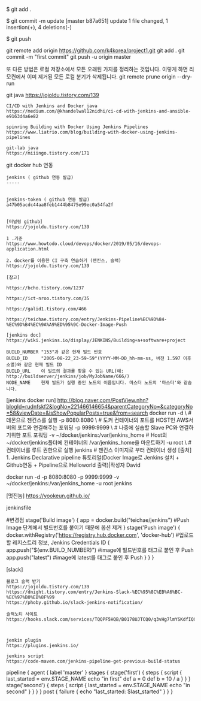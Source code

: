 
 $ git add .

 $ git commit -m update
 [master b87a651] update
 1 file changed, 1 insertion(+), 4 deletions(-)

 $ git push


git remote add origin https://github.com/k4korea/project1.git
git add .
git commit -m "first commit"
git push -u origin master


또 다른 방법은 로컬 저장소에서 모든 오래된 가지를 정리하는 것입니다. 이렇게 하면 리모컨에서 이미 제거된 모든 로컬 분기가 삭제됩니다.
git remote prune origin --dry-run




git java
https://jojoldu.tistory.com/139

    CI/CD with Jenkins and Docker java
    https://medium.com/@khandelwal12nidhi/ci-cd-with-jenkins-and-ansible-e9163d4a6e82

    spinring Building with Docker Using Jenkins Pipelines  
    https://www.liatrio.com/blog/building-with-docker-using-jenkins-pipelines

    git-lab java
    https://miiingo.tistory.com/171


git docker hub 연동


    jenkins ( github 연동 발급)
    -----


    jenkins-token ( github 연동 발급)
    a47b05acdc44aa8feb1444b8475e99ec0a54fa2f


    [터널링 github]
    https://jojoldu.tistory.com/139

    1 .기준
    https://www.howtodo.cloud/devops/docker/2019/05/16/devops-application.html

    2. docker를 이용한 CI 구축 연습하기 (젠킨스, 슬랙)
    https://jojoldu.tistory.com/139

    [참고]

    https://bcho.tistory.com/1237

    https://ict-nroo.tistory.com/35

    https://galid1.tistory.com/466

    https://teichae.tistory.com/entry/Jenkins-Pipeline%EC%9D%84-%EC%9D%B4%EC%9A%A9%ED%95%9C-Docker-Image-Push

    [jenkins doc]
    https://wiki.jenkins.io/display/JENKINS/Building+a+software+project

    BUILD_NUMBER "153"과 같은 현재 빌드 번호
    BUILD_ID     "2005-08-22_23-59-59"(YYYY-MM-DD_hh-mm-ss, 버전 1.597 이후 소멸)와 같은 현재 빌드 ID
    BUILD_URL    이 빌드의 결과를 찾을 수 있는 URL(예: http://buildserver/jenkins/job/MyJobName/666/)
    NODE_NAME    현재 빌드가 실행 중인 노드의 이름입니다. 마스터 노드의 '마스터'와 같습니다.


[jenkins docker run]
http://blog.naver.com/PostView.nhn?blogId=rudnfskf2&logNo=221466146654&parentCategoryNo=&categoryNo=58&viewDate=&isShowPopularPosts=true&from=search
docker run -d \   # 데몬으로 젠킨스를 실행
-p 8080:8080 \    # 도커 컨테이너의 포트를 HOST인 AWS서버의 포트와 연결해주는 포워딩
-p 9999:9999 \    # 나중에 실습할 Slave PC와 연결하기위한 포트 포워딩
-v ~/docker/jenkins:/var/jenkins_home # Host의 ~/docker/jenkins폴더에 컨테이너의 /var/jenkins_home을 마운트하기
-u root \ # 컨테이너를 루트 권한으로 실행
jenkins # 젠킨스 이미지로 부터 컨테이너 생성
[출처] 1. Jenkins Declarative pipeline 튜토리얼(Docker Image로 Jenkins 설치 + Github연동 + Pipeline으로 Helloworld 출력)|작성자 David

docker run -d -p 8080:8080 -p 9999:9999 -v ~/docker/jenkins:/var/jenkins_home -u root jenkins



[멋진놈]
https://yookeun.github.io/




jenkinsfile


#변경점
     stage('Build image') {
         app = docker.build("teichae/jenkins") #Push Image 단계에서 빌드번호를 붙이기 때문에 옵션 제거
     }
     stage('Push image') {
         docker.withRegistry('https://registry.hub.docker.com', 'docker-hub') #업로드할 레지스트리 정보, Jenkins Credentials ID {
             app.push("${env.BUILD_NUMBER}") #image에 빌드번호를 태그로 붙인 후 Push
             app.push("latest") #image에 latest를 태그로 붙인 후 Push
     }
  }
}

[slack]

    블로그 슬랙 받기
    https://jojoldu.tistory.com/139
    https://dnight.tistory.com/entry/Jenkins-Slack-%EC%95%8C%EB%A6%BC-%EC%97%B0%EB%8F%99
    https://phoby.github.io/slack-jenkins-notification/

    슬랙노티 사이트 
    https://hooks.slack.com/services/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


  
    jenkin plugin
    https://plugins.jenkins.io/

    jenkins script
    https://code-maven.com/jenkins-pipeline-get-previous-build-status

pipeline {
    agent { label 'master' }
    stages {
        stage('first') {
            steps {
                script {
                    last_started = env.STAGE_NAME
                    echo "in first"
                    def a = 0
                    def b = 10 / a
                }
            }
        }
        stage('second') {
            steps {
                script {
                    last_started = env.STAGE_NAME
                    echo "in second"
                }
            }
        }
    }
    post {
        failure {
            echo "last_started: $last_started"
        }
    }
}
 
